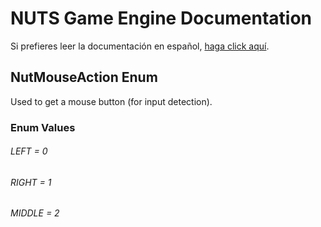 # NUTS Game Engine Documentation

Si prefieres leer la documentación en español, [haga click aquí](/DOCUMENTATION_Ñ/INDEX.md).

## NutMouseAction Enum

Used to get a mouse button (for input detection).

### Enum Values

###### LEFT = 0
###### RIGHT = 1
###### MIDDLE = 2
